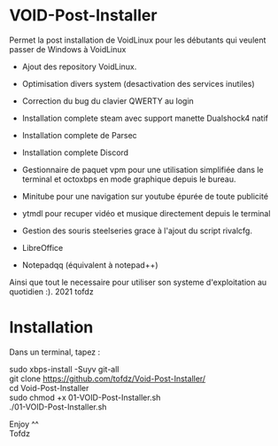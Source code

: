 # VOID-Post-Installer

Permet la post installation de VoidLinux pour les débutants qui veulent passer de Windows à VoidLinux

- Ajout des repository VoidLinux.
- Optimisation divers system (desactivation des services inutiles)
- Correction du bug du clavier QWERTY au login

- Installation complete steam avec support manette Dualshock4 natif
- Installation complete de Parsec
- Installation complete Discord

- Gestionnaire de paquet vpm pour une utilisation simplifiée dans le terminal et octoxbps en mode graphique depuis le bureau.
- Minitube pour une navigation sur youtube épurée de toute publicité
- ytmdl pour recuper vidéo et musique directement depuis le terminal
- Gestion des souris steelseries grace à l'ajout du script rivalcfg.
- LibreOffice
- Notepadqq (équivalent à notepad++)


Ainsi que tout le necessaire pour utiliser son systeme d'exploitation au quotidien :).
2021 tofdz


# Installation

Dans un terminal, tapez :

sudo xbps-install -Suyv git-all  
git clone https://github.com/tofdz/Void-Post-Installer/  
cd Void-Post-Installer  
sudo chmod +x 01-VOID-Post-Installer.sh  
./01-VOID-Post-Installer.sh

Enjoy ^^  
Tofdz

